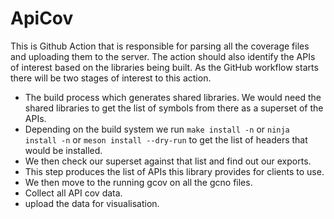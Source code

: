 # ApiCov

This is Github Action that is responsible for parsing all the coverage files and uploading them to the server.
The action should also identify the APIs of interest based on the libraries being built. 
As the GitHub workflow starts there will be two stages of interest to this action.
* The build process which generates shared libraries. We would need the shared libraries to get the list of symbols from there as a superset of the APIs. 
* Depending on the build system we run `make install -n` or `ninja install -n` or `meson install --dry-run` to get the list of headers that would be installed.
* We then check our superset against that list and find out our exports.
* This step produces the list of APIs this library provides for clients to use. 
* We then move to the running gcov on all the gcno files.
* Collect all API cov data.
* upload the data for visualisation.
